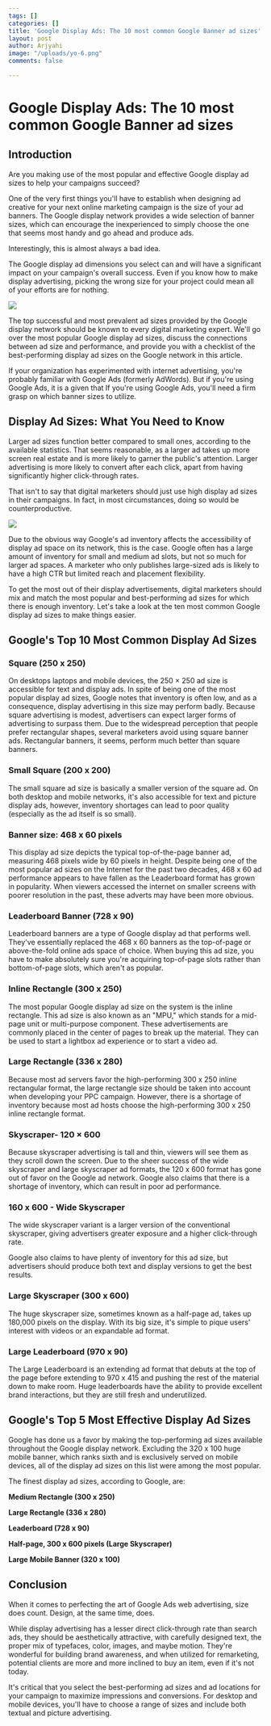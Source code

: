```yaml
---
tags: []
categories: []
title: 'Google Display Ads: The 10 most common Google Banner ad sizes'
layout: post
author: Arjyahi
image: "/uploads/yo-6.png"
comments: false

---
```

# **Google Display Ads: The 10 most common Google Banner ad sizes**

## **Introduction**

Are you making use of the most popular and effective Google display ad sizes to help your campaigns succeed? 

One of the very first things you'll have to establish when designing ad creative for your next online marketing campaign is the size of your ad banners. The Google display network provides a wide selection of banner sizes, which can encourage the inexperienced to simply choose the one that seems most handy and go ahead and produce ads.

Interestingly, this is almost always a bad idea.

The Google display ad dimensions you select can and will have a significant impact on your campaign's overall success. Even if you know how to make display advertising, picking the wrong size for your project could mean all of your efforts are for nothing.

![](/uploads/pexels-caio-67112.jpg)

The top successful and most prevalent ad sizes provided by the Google display network should be known to every digital marketing expert. We'll go over the most popular Google display ad sizes, discuss the connections between ad size and performance, and provide you with a checklist of the best-performing display ad sizes on the Google network in this article.

If your organization has experimented with internet advertising, you're probably familiar with Google Ads (formerly AdWords). But if you're using Google Ads, it is a given that If you're using Google Ads, you'll need a firm grasp on which banner sizes to utilize.

## **Display Ad Sizes: What You Need to Know**

Larger ad sizes function better compared to small ones, according to the available statistics. That seems reasonable, as a larger ad takes up more screen real estate and is more likely to garner the public's attention. Larger advertising is more likely to convert after each click, apart from having significantly higher click-through rates.

That isn't to say that digital marketers should just use high display ad sizes in their campaigns. In fact, in most circumstances, doing so would be counterproductive.

![](/uploads/pexels-pixabay-267401.jpg)

Due to the obvious way Google's ad inventory affects the accessibility of display ad space on its network, this is the case. Google often has a large amount of inventory for small and medium ad slots, but not so much for larger ad spaces. A marketer who only publishes large-sized ads is likely to have a high CTR but limited reach and placement flexibility.

To get the most out of their display advertisements, digital marketers should mix and match the most popular and best-performing ad sizes for which there is enough inventory. Let's take a look at the ten most common Google display ad sizes to make things easier.

## **Google's Top 10 Most Common Display Ad Sizes**

### Square (250 x 250)

On desktops laptops and mobile devices, the 250 × 250 ad size is accessible for text and display ads. In spite of being one of the most popular display ad sizes, Google notes that inventory is often low, and as a consequence, display advertising in this size may perform badly. Because square advertising is modest, advertisers can expect larger forms of advertising to surpass them. Due to the widespread perception that people prefer rectangular shapes, several marketers avoid using square banner ads. Rectangular banners, it seems, perform much better than square banners.

### Small Square (200 x 200)

The small square ad size is basically a smaller version of the square ad. On both desktop and mobile networks, it's also accessible for text and picture display ads, however, inventory shortages can lead to poor quality (especially as the ad itself is so small).

### Banner size: 468 x 60 pixels

This display ad size depicts the typical top-of-the-page banner ad, measuring 468 pixels wide by 60 pixels in height. Despite being one of the most popular ad sizes on the Internet for the past two decades, 468 x 60 ad performance appears to have fallen as the Leaderboard format has grown in popularity. When viewers accessed the internet on smaller screens with poorer resolution in the past, these adverts may have been more obvious.

### Leaderboard Banner (728 x 90)

Leaderboard banners are a type of Google display ad that performs well. They've essentially replaced the 468 x 60 banners as the top-of-page or above-the-fold online ads space of choice. When buying this ad size, you have to make absolutely sure you're acquiring top-of-page slots rather than bottom-of-page slots, which aren't as popular.

### Inline Rectangle (300 x 250)

The most popular Google display ad size on the system is the inline rectangle. This ad size is also known as an "MPU," which stands for a mid-page unit or multi-purpose component. These advertisements are commonly placed in the center of pages to break up the material. They can be used to start a lightbox ad experience or to start a video ad.

### Large Rectangle (336 x 280)

Because most ad servers favor the high-performing 300 x 250 inline rectangular format, the large rectangle size should be taken into account when developing your PPC campaign. However, there is a shortage of inventory because most ad hosts choose the high-performing 300 x 250 inline rectangle format.

### Skyscraper- 120 × 600

Because skyscraper advertising is tall and thin, viewers will see them as they scroll down the screen. Due to the sheer success of the wide skyscraper and large skyscraper ad formats, the 120 x 600 format has gone out of favor on the Google ad network. Google also claims that there is a shortage of inventory, which can result in poor ad performance.

### 160 x 600 - Wide Skyscraper

The wide skyscraper variant is a larger version of the conventional skyscraper, giving advertisers greater exposure and a higher click-through rate.

Google also claims to have plenty of inventory for this ad size, but advertisers should produce both text and display versions to get the best results.

### Large Skyscraper (300 x 600)

The huge skyscraper size, sometimes known as a half-page ad, takes up 180,000 pixels on the display. With its big size, it's simple to pique users' interest with videos or an expandable ad format.

### Large Leaderboard (970 x 90)

The Large Leaderboard is an extending ad format that debuts at the top of the page before extending to 970 x 415 and pushing the rest of the material down to make room. Huge leaderboards have the ability to provide excellent brand interactions, but they are still fresh and underutilized.

## **Google's Top 5 Most Effective Display Ad Sizes**

Google has done us a favor by making the top-performing ad sizes available throughout the Google display network. Excluding the 320 x 100 huge mobile banner, which ranks sixth and is exclusively served on mobile devices, all of the display ad sizes on this list were among the most popular.

The finest display ad sizes, according to Google, are:

**Medium Rectangle (300 x 250)**

**Large Rectangle (336 x 280)**

**Leaderboard (728 x 90)**

**Half-page, 300 x 600 pixels (Large Skyscraper)**

**Large Mobile Banner (320 x 100)**

## **Conclusion**

When it comes to perfecting the art of Google Ads web advertising, size does count. Design, at the same time, does.

While display advertising has a lesser direct click-through rate than search ads, they should be aesthetically attractive, with carefully designed text, the proper mix of typefaces, color, images, and maybe motion. They're wonderful for building brand awareness, and when utilized for remarketing, potential clients are more and more inclined to buy an item, even if it's not today.

It's critical that you select the best-performing ad sizes and ad locations for your campaign to maximize impressions and conversions. For desktop and mobile devices, you'll have to choose a range of sizes and include both textual and picture advertising.